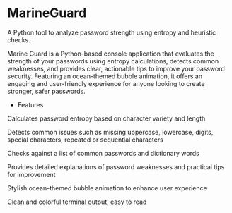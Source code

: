 # MarineGuard
A Python tool to analyze password strength using entropy and heuristic checks.

Marine Guard is a Python-based console application that evaluates the strength of your passwords using entropy calculations, detects common weaknesses, and provides clear, actionable tips to improve your password security. Featuring an ocean-themed bubble animation, it offers an engaging and user-friendly experience for anyone looking to create stronger, safer passwords.

 - Features

Calculates password entropy based on character variety and length

Detects common issues such as missing uppercase, lowercase, digits, special characters, repeated or sequential characters

Checks against a list of common passwords and dictionary words

Provides detailed explanations of password weaknesses and practical tips for improvement

Stylish ocean-themed bubble animation to enhance user experience

Clean and colorful terminal output, easy to read
